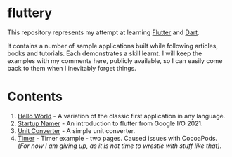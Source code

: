 # fluttery

This repository represents my attempt at learning [Flutter](https://flutter.dev/) and [Dart](https://dart.dev/). 

It contains a number of sample applications built while following articles, books and tutorials. Each demonstrates a skill learnt. 
I will keep the examples with my comments here, publicly available, so I can easily come back to them when I inevitably forget things. 

# Contents

1. [Hello World](./hello/) - A variation of the classic first application in any language. 
2. [Startup Namer](./startup_namer/) - An introduction to flutter from Google I/O 2021.
3. [Unit Converter](./unit_converter/) - A simple unit converter. 
4. [Timer](./timer/) - Timer example - two pages. Caused issues with CocoaPods. *(For now I am giving up, as it is not time to wrestle with stuff like that)*.